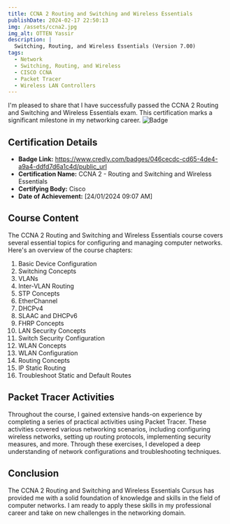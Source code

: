 ```yaml
---
title: CCNA 2 Routing and Switching and Wireless Essentials
publishDate: 2024-02-17 22:50:13
img: /assets/ccna2.jpg
img_alt: OTTEN Yassir
description: |
  Switching, Routing, and Wireless Essentials (Version 7.00) 
tags:
  - Network
  - Switching, Routing, and Wireless
  - CISCO CCNA
  - Packet Tracer
  - Wireless LAN Controllers
---
```

I'm pleased to share that I have successfully passed the CCNA 2 Routing and Switching and Wireless Essentials exam. This certification marks a significant milestone in my networking career.
![Badge](/assets/ccna2Badge.png)  

## Certification Details

- **Badge Link:** https://www.credly.com/badges/046cecdc-cd65-4de4-a9a4-ddfd7d6a1c4d/public_url
- **Certification Name:** CCNA 2 - Routing and Switching and Wireless Essentials
- **Certifying Body:** Cisco
- **Date of Achievement:** [24/01/2024 09:07 AM]

## Course Content

The CCNA 2 Routing and Switching and Wireless Essentials course covers several essential topics for configuring and managing computer networks. Here's an overview of the course chapters:

1. Basic Device Configuration
2. Switching Concepts
3. VLANs
4. Inter-VLAN Routing
5. STP Concepts
6. EtherChannel
7. DHCPv4
8. SLAAC and DHCPv6
9. FHRP Concepts
10. LAN Security Concepts
11. Switch Security Configuration
12. WLAN Concepts
13. WLAN Configuration
14. Routing Concepts
15. IP Static Routing
16. Troubleshoot Static and Default Routes

## Packet Tracer Activities

Throughout the course, I gained extensive hands-on experience by completing a series of practical activities using Packet Tracer. These activities covered various networking scenarios, including configuring wireless networks, setting up routing protocols, implementing security measures, and more. Through these exercises, I developed a deep understanding of network configurations and troubleshooting techniques.


## Conclusion

The CCNA 2 Routing and Switching and Wireless Essentials Cursus has provided me with a solid foundation of knowledge and skills in the field of computer networks. I am ready to apply these skills in my professional career and take on new challenges in the networking domain.